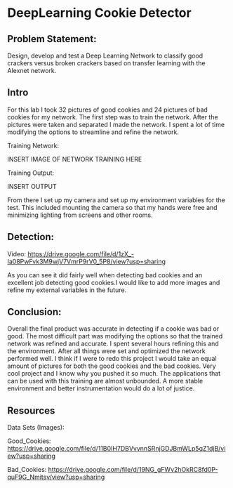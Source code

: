 # DeepLearning Cookie Detector

## Problem Statement: 

Design, develop and test a Deep Learning Network to classify good crackers versus broken crackers based on transfer learning with the Alexnet network. 

## Intro

For this lab I took 32 pictures of good cookies and 24 pictures of bad cookies for my network. The first step was to train the network. After the pictures were taken and separated I made the network. I spent a lot of time modifying the options to streamline and refine the network.

Training Network:

INSERT IMAGE OF NETWORK TRAINING HERE

Training Output:

INSERT OUTPUT

From there I set up my camera and set up my environment variables for the test. This included mounting the camera so that my hands were free and minimizing lighting from screens and other rooms. 

## Detection:

Video:
https://drive.google.com/file/d/1zX_-Ia08PwFvk3M9wjV7VmrP9rV0_5P8/view?usp=sharing 

As you can see it did fairly well when detecting bad cookies and an excellent job detecting good cookies.I would like to add more images and refine my external variables in the future.

## Conclusion: 

Overall the final product was accurate in detecting if a cookie was bad or good. The most difficult part was modifying the options so that the trained network was refined and accurate. I spent several hours refining this and the environment. After all things were set and optimized the network performed well. I think if I were to redo this project I would take an equal amount of pictures for both the good cookies and the bad cookies. Very cool project and I know why you pushed it so much. The applications that can be used with this training are almost unbounded. A more stable environment and better instrumentation would do a lot of justice.


## Resources
Data Sets (Images): 

Good_Cookies: 
https://drive.google.com/file/d/11B0IH7DBVvynnSRnjGDJBmWLp5qZ1djB/view?usp=sharing 

Bad_Cookies: 
https://drive.google.com/file/d/19NG_gFWv2hOkRC8fd0P-quF9G_Nmitsv/view?usp=sharing 
